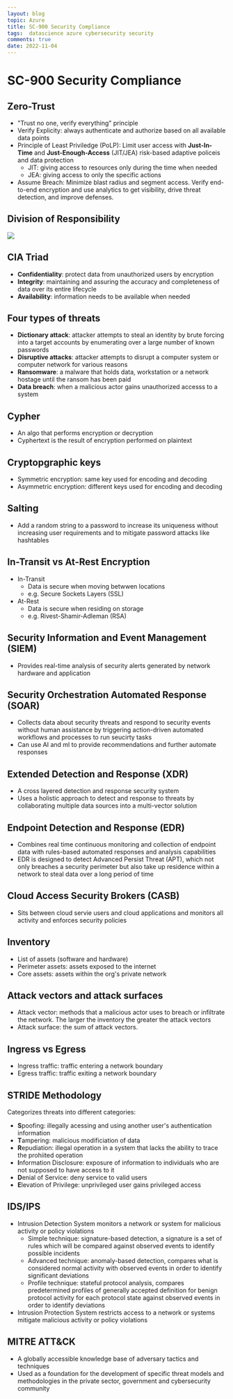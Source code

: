 ```yaml
---
layout: blog
topic: Azure
title: SC-900 Security Compliance
tags:  datascience azure cybersecurity security
comments: true
date: 2022-11-04
---
```


# SC-900 Security Compliance

## Zero-Trust
- "Trust no one, verify everything" principle
- Verify Explicity: always authenticate and authorize based on all available data points
- Principle of Least Priviledge (PoLP): Limit user access with **Just-In-Time** and **Just-Enough-Access** (JIT/JEA) risk-based adaptive policeis and data protection
  - JIT: giving access to resources only during the time when needed
  - JEA: giving access to only the specific actions
- Assume Breach: Minimize blast radius and segment access. Verify end-to-end encryption and use analytics to get visibility, drive threat detection, and improve defenses.

## Division of Responsibility
![](/assets/2022-11-04-21-09-54.png)

## CIA Triad
- **Confidentiality**: protect data from unauthorized users by encryption
- **Integrity**: maintaining and assuring the accuracy and completeness of data over its entire lifecycle
- **Availability**: information needs to be available when needed

## Four types of threats
- **Dictionary attack**: attacker attempts to steal an identity by brute forcing into a target accounts by enumerating over a large number of known passwords
- **Disruptive attacks**: attacker attempts to disrupt a computer system or computer network for various reasons
- **Ransomware**: a malware that holds data, workstation or a network hostage until the ransom has been paid
- **Data breach**: when a malicious actor gains unauthorized accesss to a system

## Cypher
- An algo that performs encryption or decryption
- Cyphertext is the result of encryption performed on plaintext

## Cryptopgraphic keys
- Symmetric encryption: same key used for encoding and decoding
- Asymmetric encryption: different keys used for encoding and decoding

## Salting
- Add a random string to a password to increase its uniqueness without increasing user requirements and to mitigate password attacks like hashtables

## In-Transit vs At-Rest Encryption

- In-Transit
  - Data is secure when moving betwwen locations
  - e.g. Secure Sockets Layers (SSL)
- At-Rest
  - Data is secure when residing on storage 
  - e.g. Rivest-Shamir-Adleman (RSA)

## Security Information and Event Management (SIEM)

- Provides real-time analysis of security alerts generated by network hardware and application

## Security Orchestration Automated Response (SOAR)

- Collects data about security threats and respond to security events without human assistance by triggering action-driven automated workflows and processes to run seucirty tasks
- Can use AI and ml to provide recommendations and further automate responses

## Extended Detection and Response (XDR)

- A cross layered detection and response security system
- Uses a holistic approach to detect and response to threats by collaborating multiple data sources into a multi-vector solution

## Endpoint Detection and Response (EDR)

- Combines real time continuous monitoring and collection of endpoint data with rules-based automated responses and analysis capabilities
- EDR is designed to detect Advanced Persist Threat (APT), which not only breaches a security perimeter but also take up residence within a network to steal data over a long period of time

## Cloud Access Security Brokers (CASB)

- Sits between cloud servie users and cloud applications and monitors all activity and enforces security policies

## Inventory
- List of assets (software and hardware)
- Perimeter assets: assets exposed to the internet
- Core assets: assets within the org's private network

## Attack vectors and attack surfaces
- Attack vector: methods that a malicious actor uses to breach or infiltrate the network. The larger the inventory the greater the attack vectors
- Attack surface: the sum of attack vectors.

## Ingress vs Egress
- Ingress traffic: traffic entering a network boundary
- Egress traffic: traffic exiting a network boundary

## STRIDE Methodology

Categorizes threats into different categories:

- **S**poofing: illegally acessing and using another user's authentication information
- **T**ampering: malicious modificiation of data
- **R**epudiation: illegal operation in a system that lacks the ability to trace the prohiited operation
- **I**nformation Disclosure: exposure of information to individuals who are not supposed to have access to it
- **D**enial of Service: deny service to valid users
- **E**levation of Privilege: unprivileged user gains privileged access


## IDS/IPS

- Intrusion Detection System monitors a network or system for malicious activity or policy violations
  - Simple technique: signature-based detection, a signature is a set of rules which will be compared against observed events to identify possible incidents
  - Advanced technique: anomaly-based detection, compares what is considered normal activity with observed events in order to identify significant deviations
  - Profile technique: stateful protocol analysis, compares predetermined profiles of generally accepted definition for benign protocol activity for each protocol state against observed events in order to identify deviations
- Intrusion Protection System restricts access to a network or systems mitigate malicious activity or policy violations

## MITRE ATT&CK 
- A globally accessible knowledge base of adversary tactics and techniques 
- Used as a foundation for the development of specific threat models and methodologies in the private sector, government and cybersecurity community


## 